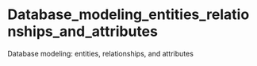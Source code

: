 # Database_modeling_entities_relationships_and_attributes
Database modeling: entities, relationships, and attributes
